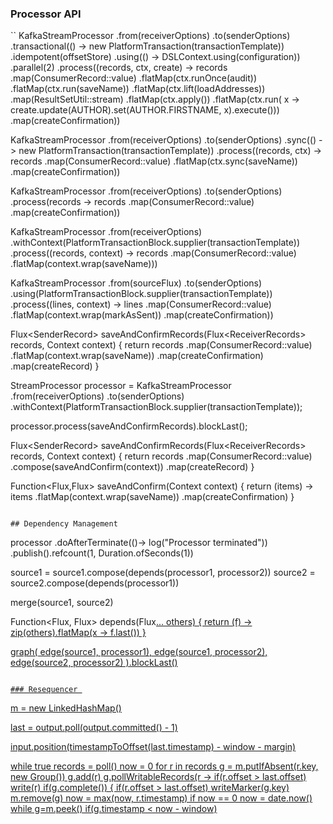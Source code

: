 ### Processor API

``
KafkaStreamProcessor
  .from(receiverOptions)
  .to(senderOptions)
  .transactional(() -> new PlatformTransaction(transactionTemplate))
  .idempotent(offsetStore)
  .using(() -> DSLContext.using(configuration))
  .parallel(2)
  .process((records, ctx, create) -> records
     .map(ConsumerRecord::value)
     .flatMap(ctx.runOnce(audit))
     .flatMap(ctx.run(saveName))
     .flatMap(ctx.lift(loadAddresses))
     .map(ResultSetUtil::stream)
     .flatMap(ctx.apply())
     .flatMap(ctx.run( x -> create.update(AUTHOR).set(AUTHOR.FIRSTNAME, x).execute()))
     .map(createConfirmation))  
         
KafkaStreamProcessor
  .from(receiverOptions)
  .to(senderOptions)
  .sync(() -> new PlatformTransaction(transactionTemplate))
  .process((records, ctx) -> records
     .map(ConsumerRecord::value)
     .flatMap(ctx.sync(saveName))
     .map(createConfirmation))           
         
KafkaStreamProcessor
  .from(receiverOptions)
  .to(senderOptions)
  .process(records -> records
     .map(ConsumerRecord::value)
     .map(createConfirmation))           
      
         
KafkaStreamProcessor
  .from(receiverOptions)
  .withContext(PlatformTransactionBlock.supplier(transactionTemplate))
  .process((records, context) -> records
     .map(ConsumerRecord::value)
     .flatMap(context.wrap(saveName)))
  
KafkaStreamProcessor
  .from(sourceFlux)
  .to(senderOptions)
  .using(PlatformTransactionBlock.supplier(transactionTemplate))
  .process((lines, context) -> lines
     .map(ConsumerRecord::value)
     .flatMap(context.wrap(markAsSent))
     .map(createConfirmation))  
 
       
Flux<SenderRecord<Confirmation>> saveAndConfirmRecords(Flux<ReceiverRecords<String>> records, Context context) {
    return records
                .map(ConsumerRecord::value)
                .flatMap(context.wrap(saveName))
                .map(createConfirmation)
                .map(createRecord)
}
     
StreamProcessor processor =
    KafkaStreamProcessor
      .from(receiverOptions)
      .to(senderOptions)
      .withContext(PlatformTransactionBlock.supplier(transactionTemplate));
            
processor.process(saveAndConfirmRecords).blockLast();

Flux<SenderRecord<Confirmation>> saveAndConfirmRecords(Flux<ReceiverRecords<String>> records, Context context) {
    return records
                .map(ConsumerRecord::value)                                
                .compose(saveAndConfirm(context))
                .map(createRecord)
}

Function<Flux<String>,Flux<Confirmation>> saveAndConfirm(Context context) {
    return (items) -> items
        .flatMap(context.wrap(saveName))
        .map(createConfirmation)
}
```

## Dependency Management

```
processor
  .doAfterTerminate(()-> log("Processor terminated"))
  .publish().refcount(1, Duration.ofSeconds(1))               

source1 = source1.compose(depends(processor1, processor2))
source2 = source2.compose(depends(processor1))

merge(source1, source2)
     
Function<Flux<T>, Flux<T>> depends(Flux<U>... others) {
    return (f) -> zip(others).flatMap(x -> f.last())
}     

graph(
    edge(source1, processor1),
    edge(source1, processor2),
    edge(source2, processor2)
).blockLast()

```

### Resequencer 

```

m = new LinkedHashMap()

last = output.poll(output.committed() - 1)

input.position(timestampToOffset(last.timestamp) - window - margin)

while true
    records = poll()
    now = 0
    for r in records
        g = m.putIfAbsent(r.key, new Group())
        g.add(r)
        g.pollWritableRecords(r ->
            if(r.offset > last.offset)
                write(r)
        if(g.complete()) {
            if(r.offset > last.offset)
                writeMarker(g.key)
            m.remove(g)
        now = max(now, r.timestamp)
    if now == 0
        now = date.now()
    while g=m.peek()
        if(g.timestamp < now - window)
```
